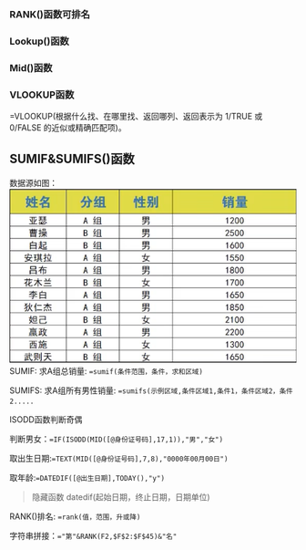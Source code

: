 ### RANK()函数可排名

### Lookup()函数

### Mid()函数

### VLOOKUP函数
=VLOOKUP(根据什么找、在哪里找、返回哪列、返回表示为 1/TRUE 或 0/FALSE 的近似或精确匹配项)。

## SUMIF&SUMIFS()函数 
数据源如图：
![输入图片说明](/imgs/2022-11-14/kGoiSYXG8BaTI9QQ.png)
SUMIF:
求A组总销量:
`=sumif(条件范围，条件，求和区域)`

SUMIFS:
求A组所有男性销量:
`=sumifs(示例区域,条件区域1,条件1，条件区域2，条件2.....`

ISODD函数判断奇偶

判断男女：`=IF(ISODD(MID([@身份证号码],17,1)),"男","女")`

取出生日期:`=TEXT(MID([@身份证号码],7,8),"0000年00月00日")`

取年龄:`=DATEDIF([@出生日期],TODAY(),"y")`
> 隐藏函数
datedif(起始日期，终止日期，日期单位)


RANK()排名: `=rank(值，范围，升或降)`

字符串拼接：`="第"&RANK(F2,$F$2:$F$45)&"名" `



<!--stackedit_data:
eyJoaXN0b3J5IjpbLTk3MDUyNjY5NywtNDg3ODc1Njk1LC0xNz
kwMDY1NjI1LC0xNjc0MTgwNDIwLC0xMDg1MjI4MjgwLC0yMDcw
MjgzNjExXX0=
-->
